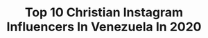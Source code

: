 ---
title: Top 10 Christian Instagram Influencers In Venezuela In 2020
description: >-
  Find top christian Instagram influencers in Venezuela in 2020. Most popular hashtags: #quedateencasa #venezuela #beach.
platform: Instagram
hits: 16
text_top: Analyze the most popular Instagram influencers on inBeat.
text_bottom: inBeat holds 16 Instagram influencers like this in Venezuela for you to connect with.
profiles:
  - username: "enmanuelguedez1"
    fullname: >-
      Enmanuel | Travel Blogger🇻🇪
    bio: >-
      Traveler🚀 Músico🎸🎤 Venezolano🇻🇪 Mis videos⚡⬇️⬇️⬇️ ⬇️⬇️⬇️⬇️⬇️⬇️⬇️⬇️
    location: "Venezuela"
    followers: 5653
    engagement: 261
    commentsToLikes: 0.057125
    id: ck0u88eej6q3q0i19xqh2lngk
    verified: false
    hashtags: "#viajerosaviajar, #soyviajero, #viajaresunplacer, #viajaremospronto"
  - username: "valechavero"
    fullname: >-
      Valentina Chavero
    bio: >-
      🙏🏼Filipenses 4:13 👶🏻Mamá Primeriza ✨Compartiendo&Creciendo 🤍Fe,Familia&Amor Propio 💡Seamos Luz en el Mundo 📍Tijuana/San Diego ↓ Mas Contenido Bonito
    location: "Venezuela"
    followers: 20023
    engagement: 969
    commentsToLikes: 0.037410
    id: ck9hch7hildjo0j788lqogfcv
    verified: false
    hashtags: "#yomequedoencasa, #sheingals, #bumpstyle, #momtobe"
  - username: "boris.vzla"
    fullname: >-
      Mr. Boris
    bio: >-
      Un Ingeniero Civil capturando imágenes por allí 🌎. Madridista ⚽. En Venezuela🇻🇪.
    location: "Venezuela"
    followers: 2571
    engagement: 1228
    commentsToLikes: 0.061887
    id: ckap3f1ou2t500i78g2lctv6v
    verified: false
    hashtags: "#fotografos, #paradise, #sunrises, #oceano"
  - username: "djpirumusic"
    fullname: >-
      DJ PIRU
    bio: >-
      MANAGER | DJ | PRODUCTOR MUSICAL. LA CONNECTION GROUP. CEO: @laconnectiongroup MARCA: #SLNS 👇Esa Noche - Alexa👇 Vídeo
    location: "Venezuela"
    followers: 18901
    engagement: 302
    commentsToLikes: 0.032181
    id: ck6u4j64o40qt0j71onu02xbu
    verified: false
    hashtags: "#buenaventura, #siemprelimpionuncasucio, #oufitstyle, #slns"
  - username: "patriciasosaoficial"
    fullname: >-
      Patricia Sosa
    bio: >-
      🇦🇷Cantautora y Actriz 📀 @somosmediamusic
    location: "Venezuela"
    followers: 256413
    engagement: 113
    commentsToLikes: 0.082483
    id: ck139e62tkva00i1976smbsmh
    verified: true
    hashtags: ""
  - username: "secasports"
    fullname: >-
      Secasports ⚽ Cuenta Oficial
    bio: >-
      Agencia venezolana de captación, formación e intermediación de futbolistas. Creemos y trabajamos en el desarrollo del talento VENEZOLANO 🇻🇪⚽️
    location: "Venezuela"
    followers: 101982
    engagement: 179
    commentsToLikes: 0.010822
    id: ck13cpva11kxz0i19egaqbr0m
    verified: false
    hashtags: "#talentosecasports, #repost, #20an, #futve"
  - username: "andresavellanedazeiter"
    fullname: >-
      az
    bio: >-
      x artist @iambxrns @theopenhouses NUEVO SHORTFILM👇🏻
    location: "Venezuela"
    followers: 22815
    engagement: 515
    commentsToLikes: 0.021691
    id: ck135duzn0yi40i196v9cjgsc
    verified: false
    hashtags: "#silhouettes, #surfinglife, #aquatech, #waves"
  - username: "litoralcentral"
    fullname: >-
      𝙇𝙞𝙩𝙤𝙧𝙖𝙡 𝘾𝙚𝙣𝙩𝙧𝙖𝙡 🇻🇪
    bio: >-
      𝙳𝚎𝚜𝚍𝚎 𝙴𝚕 𝙹𝚞𝚗𝚔𝚘 𝚑𝚊𝚜𝚝𝚊 𝙲𝚊𝚛𝚞𝚊𝚘, 𝚕𝚘𝚜 𝟷.𝟺𝟿𝟽 𝚔𝚖² 𝚖á𝚜 𝚋𝚎𝚕𝚕𝚘𝚜 𝚍𝚎 𝚅𝚎𝚗𝚎𝚣𝚞𝚎𝚕𝚊 ¡𝙻𝚊 𝚟𝚒𝚍𝚊 𝚎𝚜 𝚞𝚗 𝚟𝚒𝚊𝚓𝚎!
    location: "Venezuela"
    followers: 9360
    engagement: 332
    commentsToLikes: 0.031724
    id: ck15rfqio7pgo0i191qr1s7yx
    verified: false
    hashtags: "#venezolanosenelmundo, #coronavirus, #covid, #turismonacional"
  - username: "gerryweil"
    fullname: >-
      Gerry Weil
    bio: >-
      Jazzman Pianista austríaco venezolano/ 80_Years_Young Premio_Nacional_Música’08 🎶 New Projects: GerryWeil_Big_Band_Jazz Simón Bolívar✨Kosmic Flow
    location: "Venezuela"
    followers: 15017
    engagement: 252
    commentsToLikes: 0.043057
    id: ck6ufjqwvxgwc0j71qpryn481
    verified: false
    hashtags: "#musica, #harmony, #kosmicflow, #hiphop"
  - username: "chrisbettelli"
    fullname: >-
      Christian Bettelli
    bio: >-
      Disfrutando de la vida desde 1986.🇻🇪 #Filmmarker #DronePilot #Cinematographer
    location: "Venezuela"
    followers: 5903
    engagement: 1861
    commentsToLikes: 0.067870
    id: ck0vypnki56cl0i19l9tsx9vv
    verified: false
    hashtags: "#mavicpro, #nicaragua, #playas, #cerroelmorro"
---